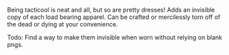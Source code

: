 Being tacticool is neat and all, but so are pretty dresses!  Adds an invisible copy of each load bearing apparel.  Can be crafted or mercilessly torn off of the dead or dying at your convenience.

Todo:  Find a way to make them invisible when worn without relying on blank pngs.